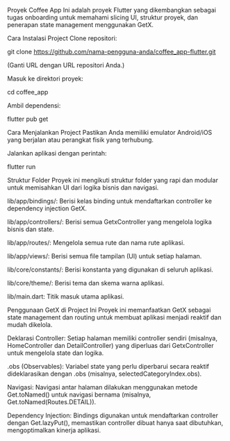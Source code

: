 Proyek Coffee App
Ini adalah proyek Flutter yang dikembangkan sebagai tugas onboarding untuk memahami slicing UI, struktur proyek, dan penerapan state management menggunakan GetX.

Cara Instalasi Project
Clone repositori:

git clone https://github.com/nama-pengguna-anda/coffee_app-flutter.git

(Ganti URL dengan URL repositori Anda.)

Masuk ke direktori proyek:

cd coffee_app

Ambil dependensi:

flutter pub get

Cara Menjalankan Project
Pastikan Anda memiliki emulator Android/iOS yang berjalan atau perangkat fisik yang terhubung.

Jalankan aplikasi dengan perintah:

flutter run

Struktur Folder
Proyek ini mengikuti struktur folder yang rapi dan modular untuk memisahkan UI dari logika bisnis dan navigasi.

lib/app/bindings/: Berisi kelas binding untuk mendaftarkan controller ke dependency injection GetX.

lib/app/controllers/: Berisi semua GetxController yang mengelola logika bisnis dan state.

lib/app/routes/: Mengelola semua rute dan nama rute aplikasi.

lib/app/views/: Berisi semua file tampilan (UI) untuk setiap halaman.

lib/core/constants/: Berisi konstanta yang digunakan di seluruh aplikasi.

lib/core/theme/: Berisi tema dan skema warna aplikasi.

lib/main.dart: Titik masuk utama aplikasi.

Penggunaan GetX di Project Ini
Proyek ini memanfaatkan GetX sebagai state management dan routing untuk membuat aplikasi menjadi reaktif dan mudah dikelola.

Deklarasi Controller: Setiap halaman memiliki controller sendiri (misalnya, HomeController dan DetailController) yang diperluas dari GetxController untuk mengelola state dan logika.

.obs (Observables): Variabel state yang perlu diperbarui secara reaktif dideklarasikan dengan .obs (misalnya, selectedCategoryIndex.obs).

Navigasi: Navigasi antar halaman dilakukan menggunakan metode Get.toNamed() untuk navigasi bernama (misalnya, Get.toNamed(Routes.DETAIL)).

Dependency Injection: Bindings digunakan untuk mendaftarkan controller dengan Get.lazyPut(), memastikan controller dibuat hanya saat dibutuhkan, mengoptimalkan kinerja aplikasi.
